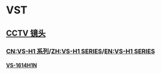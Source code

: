 # VST

## [CCTV 镜头](http://www.vstechnology.cn/Index/lists/catid/11.html)

### [CN:VS-H1 系列](http://www.vstechnology.cn/Index/lists/catid/21.html)/[ZH:VS-H1 SERIES](https://vst.co.jp/zh-hans/vs-h1-series/)/[EN:VS-H1 SERIES](https://vst.co.jp/en/vs-h1-series/)

#### [VS-1614H1N](http://www.vstechnology.cn/Index/show/catid/21/id/813.html)
